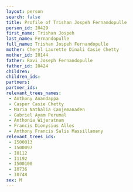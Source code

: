 ```yaml
---
layout: person
search: false
title: Profile of Trishan Jospeh Fernandopulle
person_id: I0429
first_name: Trishan Jospeh
last_name: Fernandopulle
full_name: Trishan Jospeh Fernandopulle
mother: Cheryl Laurette Dinali Casie Chetty
mother_id: I0144
father: Ravi Joseph Fernandopulle
father_id: I0424
children:
children_ids:
partners:
partner_ids:
relevant_trees_names:
 - Anthony Anandappa
 - Casper Casie Chetty
 - Maria Nathalia Canjemanaden
 - Gabriel Ayam Perumal
 - Anthonia Wijeratnam
 - Francis Dionysius Alles
 - Anthony Francis Salis Massillamany
relevant_trees_ids:
 - I500013
 - I500097
 - I0112
 - I1192
 - I500100
 - I0736
 - I0748
sex: M
---
```


